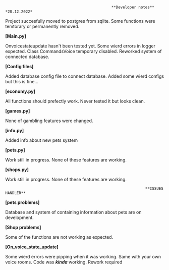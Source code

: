                                                    **Developer notes** *28.12.2022*

Project succesfully moved to postgres from sqlite. Some functions were temtorary or permanently removed.

**[Main.py]** 

Onvoicestateupdate hasn't been tested yet. Some wierd errors in logger expected. Class CommandsVoice temporary disabled. Reworked system of connected database.

**[Config files]** 

Added database config file to connect database. Added some wierd configs but this is fine...

**[economy.py]** 

All functions should prefectly work. Never tested it but looks clean.

**[games.py]** 

None of gambling features were changed.

**[info.py]**

Added info about new pets system

**[pets.py]**

Work still in progress. None of these features are working.

**[shops.py]**

Work still in progress. None of these features are working.

                                                                  **ISSUES HANDLER**

**[pets problems]**

Database and system of containing information about pets are on development.

**[Shop problems]**

Some of the functions are not working as expected.

**[On_voice_state_update]**

Some wierd errors were pipping when it was working. Same with your own voice rooms. Code was ***kinda*** working. Rework required
